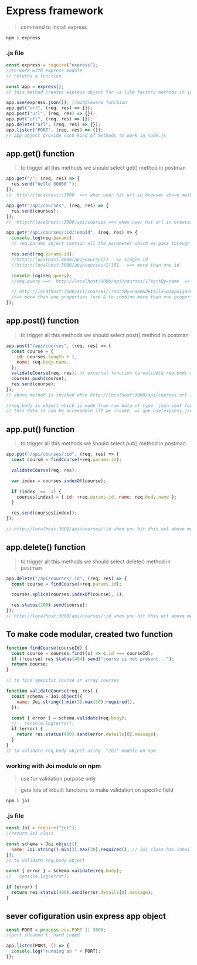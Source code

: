 # Express framework

> command to install express

```bash
npm i express
```

### .js file

```javascript
const express = require("express");
//to work with express module
// returns a function

const app = express();
// this method creates express object for us like factory methods in java

app.use(express.json()); //middleware function
app.get("url", (req, res) => {});
app.post("url", (req, res) => {});
app.put("url", (req, res) => {});
app.delete("url", (req, res) => {});
app.listen("PORT", (req, res) => {});
// app object provide such kind of methods to work in node.js
```

## app.get() function

> to trigger all this methods we should select get() method in postman

```javascript
app.get("/", (req, res) => {
  res.send("hello 30000 ");
});
//  http://localhost::3000  ==> when user hit url in browser above method get triggered

app.get("/api/courses", (req, res) => {
  res.send(courses);
});
//  http://localhost::3000/api/courses ==> when user hit url in browser above method get triggered

app.get("/api/courses/:id/:empId", (req, res) => {
  console.log(req.params);
  // req.params object contain all the parameter which we pass through url like (:id , :empId)

  res.send(req.params.id);
  //http://localhost:3000/api/courses/1   => single id
  //http://localhost:3000/api/courses/1/101   ==> more than one id

  console.log(req.query);
  //req.query ==>  http://localhost:3000/api/courses/1?sortBy=name  => to send additional information (after ?, additional data which is part of req.query object)

  // http://localhost:3000/api/courses/1?sortBy=name&details=pimpalgaon
  //=> more than one properties (use & to combine more than one properties)
});
```

## app.post() function

> to trigger all this methods we should select post() method in postman

```javascript
app.post("/api/courses", (req, res) => {
  const course = {
    id: courses.length + 1,
    name: req.body.name,
  };
  validateCourse(req, res); // external function to validate req.body content using "Joi" module of npm
  courses.push(course);
  res.send(course);
});
// above method is invoked when http://localhost:3000/api/courses url is hited and method is post() in postman

//req.body is object which is made from raw data of type .json sent form postman
// this data is can be accessable iff we invoke  => app.use(express.json())
```

## app.put() function

> to trigger all this methods we should select put() method in postman

```javascript
app.put("/api/courses/:id", (req, res) => {
  const course = findCourse(+req.params.id);

  validateCourse(req, res);

  var index = courses.indexOf(course);

  if (index !== -1) {
    courses[index] = { id: +req.params.id, name: req.body.name };
  }

  res.send(courses[index]);
});

// http://localhost:3000/api/courses/:id when you hit this url above method invoked
```

## app.delete() function

> to trigger all this methods we should select delete() method in postman

```javascript
app.delete("/api/courses/:id", (req, res) => {
  const course = findCourse(+req.params.id);

  courses.splice(courses.indexOf(course), 1);

  res.status(200).send(course);
});
// http://localhost:3000/api/courses/:id when you hit this url above method  invoked
```

## To make code modular, created two function

```javascript
function findCourse(courseId) {
  const course = courses.find((c) => c.id === courseId);
  if (!course) res.status(404).send("course is not present...");
  return course;
}

// to find specific course in array courses

function validateCourse(req, res) {
  const schema = Joi.object({
    name: Joi.string().min(3).max(30).required(),
  });

  const { error } = schema.validate(req.body);
  //   console.log(error);
  if (error) {
    return res.status(400).send(error.details[0].message);
  }
}
// to validate req.body object using  "Joi" module on npm
```

### working with Joi module on npm

> use for validation purpose only

> gets lots of inbuilt functions to make validation on specific field

```bash
npm i joi
```

### .js file

```javascript
const Joi = require("joi");
//return Joi class

const schema = Joi.object({
  name: Joi.string().min(3).max(30).required(), // Joi class has inbuilt method for validation
});
// to validate req.body object

const { error } = schema.validate(req.body);
//   console.log(error);

if (error) {
  return res.status(400).send(error.details[0].message);
}
```

## sever cofiguration usin express app object

```javascript
const PORT = process.env.PORT || 3000;
//port shoudon't  hard coded

app.listen(PORT, () => {
  console.log("running on " + PORT);
});
```
